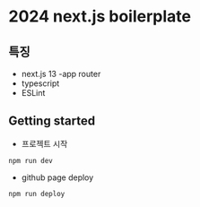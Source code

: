 # 2024 next.js boilerplate

## 특징
- next.js 13 
    -app router
- typescript
- ESLint


## Getting started

- 프로젝트 시작
```
npm run dev
```

- github page deploy
```
npm run deploy
```

